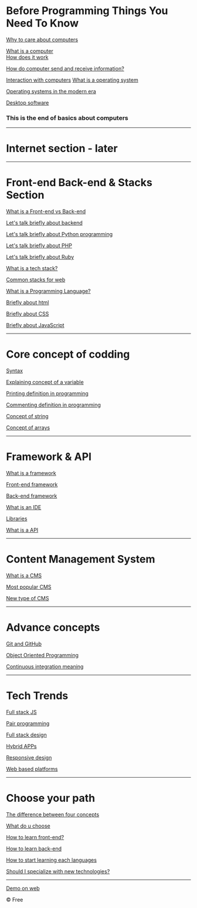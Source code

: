 # Before Programming Things You Need To Know
 
[Why to care about computers ](WhyToCareAboutComputers.md) <br>

[What is a computer ](What_Is_a_computer.md) <br>
[How does it work](How_does_computer_works.md) <br>

[How do computer send and receive information?](hdcsandri.md) <br>

[Interaction with computers](CWC.md)
[What is a operating system](OS.md) <br>

[Operating systems in the modern era](osime.md) <br>

[Desktop software](ds.md) <br>

### This is the end of basics about computers
<hr>

# Internet section - later
<hr>

# Front-end Back-end & Stacks  Section
[What is a Front-end vs Back-end](WisF&B.md)

[Let's talk briefly about backend](Letstalkaboutbackend.md)

[Let's talk briefly about Python programming](LetsTalkAboutPython.md)

[Let's talk briefly about PHP](phpLanguage.md)

[Let's talk briefly about Ruby](Ruby.md)

[What is a tech stack?](Techstack.md)

[Common stacks for web](commonSTACKSforWeb.md)

[What is a Programming Language?](whatisaprogramminglanguage.md)

[Briefly about html](HTMLB.md)

[Briefly about CSS](CSSB.md)

[Briefly about JavaScript](JSB.md)

<hr>

# Core concept of codding

[Syntax](syntax.md)

[Explaining concept of a variable](variable0.md)

[Printing definition in programming](printing0.md)

[Commenting definition in programming](commenting0.md)

[Concept of string](string0.md)

[Concept of arrays](arrays0.md)

<hr>

# Framework & API


[What is a framework](w_framework.md)

[Front-end framework](fr_end.md)

[Back-end framework](b_end.md)

[What is an IDE](ide.md)

[Libraries](libraries0.md)

[What is a API](api1.md)

<hr>

# Content Management System

[What is a CMS](cms0.md)

[Most popular CMS](big_cms.md)

[New type of CMS](new_cms.md)

<hr>

# Advance concepts

[Git and GitHub](git_github.md)

[Object Oriented Programming](oop.md)

[Continuous integration meaning](conint.md)

<hr>

# Tech Trends

[Full stack JS](fullstackjs.md)

[Pair programming](pairpro.md)

[Full stack design](fullstackdesign.md)

[Hybrid APPs](hybridapps.md)

[Responsive design](responsivedesign.md)

[Web based platforms](wbp.md)

<hr>

# Choose your path 

[The difference between four concepts](dbfc.md)


[What do u choose](hduc.md)

[How to learn front-end?](htlf.md)

[How to learn back-end](htlb.md)

[How to start learning each languages](htlel.md)

[Should I specialize with new technologies?](sswnt.md)


<hr>


[Demo on web](https://wikicrafter.github.io/BPTYNTK/)
 <footer>
        <p>&copy; Free   </p>
  </footer>
